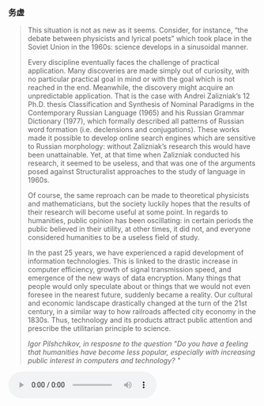 ### 务虚
<blockquote>
  <p>
This situation is not as new as it seems. Consider, for instance, “the debate between physicists  and lyrical poets” which took place in the Soviet Union in the 1960s: science develops in a sinusoidal manner.</p>
  <p>
    Every discipline eventually faces the challenge of practical application. Many discoveries are made simply out of curiosity, with no particular practical goal in mind or with the goal which is not reached in the end. Meanwhile, the discovery might acquire an unpredictable application. That is the case with Andrei Zalizniak’s 12 Ph.D. thesis Classification and Synthesis of Nominal Paradigms in the Contemporary Russian Language (1965) and his Russian Grammar Dictionary (1977), which formally described all patterns of Russian word formation (i.e. declensions and conjugations). These works made it possible to develop online search engines which are sensitive to Russian morphology: without Zalizniak’s research this would have been unattainable. Yet, at that time when Zalizniak conducted his research, it seemed to be useless, and that was one of the arguments posed against Structuralist approaches to the study of language in 1960s. 
  </p>
  
  <p>
    Of course, the same reproach can be made to theoretical physicists and mathematicians, but the society luckily hopes that the results of their research will become useful at some point. In regards to humanities, public opinion has been oscillating: in certain periods the public believed in their utility, at other times, it did not, and everyone considered humanities to be a useless field of study. 
  </p>
  
  <p>
    In the past 25 years, we have experienced a rapid development of information technologies. This is linked to the drastic increase in computer efficiency, growth of signal transmission speed, and emergence of the new ways of data encryption. Many things that people would only speculate about or things that we would not even foresee in the nearest future, suddenly became a reality. Our cultural and economic landscape drastically changed at the turn of the 21st century, in a similar way to how railroads affected city economy in the 1830s. Thus, technology and its products attract public attention and prescribe the utilitarian principle to science. 
  </p>
  
  <address>
    Igor Pilshchikov, in resposne to the question "Do you have a feeling that humanities have become less popular, especially with increasing public interest in computers and technology? "
  </address>
</blockquote>

<audio controls>
  <source src="https://sqliang99.github.io/_posts/ahaha.wav" type="audio/mpeg">
Your browser does not support the audio element.
</audio>
